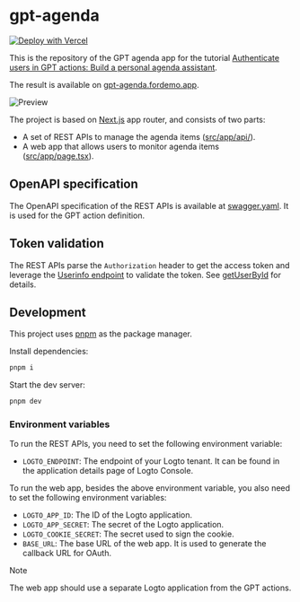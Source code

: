 # gpt-agenda

[![Deploy with Vercel](https://vercel.com/button)](https://vercel.com/new/clone?repository-url=https%3A%2F%2Fgithub.com%2Flogto-io%2Fgpt-agenda&env=LOGTO_ENDPOINT&envDescription=You%20may%20need%20to%20set%20more%20variables%20to%20make%20the%20app%20full-functional.&envLink=https%3A%2F%2Fgithub.com%2Flogto-io%2Fgpt-agenda&project-name=gpt-agenda&repository-name=gpt-agenda&demo-title=GPT%20Agenda&demo-description=The%20GPT%20Agenda%20demo%20app%20created%20by%20Logto.&demo-url=https%3A%2F%2Fgpt-agenda.fordemo.app%2F&demo-image=https%3A%2F%2Fgithub.com%2Flogto-io%2Fgpt-agenda%2Fassets%2F14722250%2F457529ed-ef6f-433f-a3fe-d615074c4071)

This is the repository of the GPT agenda app for the tutorial [Authenticate users in GPT actions: Build a personal agenda assistant](https://blog.logto.io/gpt-action-oauth/).

The result is available on [gpt-agenda.fordemo.app](https://gpt-agenda.fordemo.app/).

![Preview](https://github.com/logto-io/gpt-agenda/assets/14722250/5db10db6-9c12-483b-bb35-6e60b2126dd7)

The project is based on [Next.js](https://nextjs.org/) app router, and consists of two parts:

- A set of REST APIs to manage the agenda items ([src/app/api/](src/app/api/)). 
- A web app that allows users to monitor agenda items ([src/app/page.tsx](src/app/page.tsx)).

## OpenAPI specification

The OpenAPI specification of the REST APIs is available at [swagger.yaml](swagger.yaml). It is used for the GPT action definition.

## Token validation

The REST APIs parse the `Authorization` header to get the access token and leverage the [Userinfo endpoint](https://openid.net/specs/openid-connect-core-1_0.html#UserInfo) to validate the token. See [getUserById](src/utils/user.ts) for details.

## Development

This project uses [pnpm](https://pnpm.io/) as the package manager.

Install dependencies:

```bash
pnpm i
```

Start the dev server:

```bash
pnpm dev
```

### Environment variables

To run the REST APIs, you need to set the following environment variable:

- `LOGTO_ENDPOINT`: The endpoint of your Logto tenant. It can be found in the application details page of Logto Console.

To run the web app, besides the above environment variable, you also need to set the following environment variables:

- `LOGTO_APP_ID`: The ID of the Logto application.
- `LOGTO_APP_SECRET`: The secret of the Logto application.
- `LOGTO_COOKIE_SECRET`: The secret used to sign the cookie.
- `BASE_URL`: The base URL of the web app. It is used to generate the callback URL for OAuth.

> [!Note]
> The web app should use a separate Logto application from the GPT actions.
